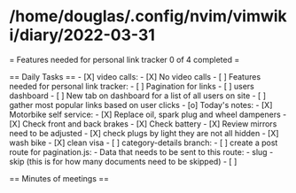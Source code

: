 # /home/douglas/.config/nvim/vimwiki/diary/2022-03-31

= Features needed for personal link tracker 0 of 4 completed =

== Daily Tasks ==
        - [X] video calls:
                - [X] No video calls
				- [ ] Features needed for personal link tracker:
								- [ ] Pagination for links
								- [ ] users dashboard
								- [ ] New tab on dashboard for a list of all users on site
								- [ ] gather most popular links based on user clicks
        - [o] Today's notes:
                - [X] Motorbike self service:
												- [X] Replace oil, spark plug and wheel dampeners
												- [X] Check front and back brakes
												- [X] Check battery
												- [X] Review mirrors need to be adjusted
												- [X] check plugs by light they are not all hidden
												- [X] wash bike
												- [X] clean visa
								- [ ] category-details branch:
												- [ ] create a post route for pagination.js:
																- Data that needs to be sent to this route:
																				- slug
																				- skip (this is for how many documents need to be skipped)
        - [ ]

== Minutes of meetings ==

